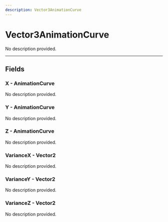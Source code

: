 ```yaml
---
description: Vector3AnimationCurve
---
```


# Vector3AnimationCurve

No description provided.

***

## Fields

### X - AnimationCurve

No description provided.

### Y - AnimationCurve

No description provided.

### Z - AnimationCurve

No description provided.

### VarianceX - Vector2

No description provided.

### VarianceY - Vector2

No description provided.

### VarianceZ - Vector2

No description provided.
